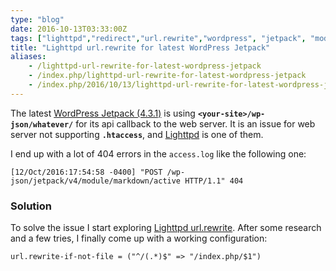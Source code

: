 ```yaml
---
type: "blog"
date: 2016-10-13T03:33:00Z
tags: ["lighttpd","redirect","url.rewrite","wordpress", "jetpack", "mod_rewrite"]
title: "Lighttpd url.rewrite for latest WordPress Jetpack"
aliases:
    - /lighttpd-url-rewrite-for-latest-wordpress-jetpack
    - /index.php/lighttpd-url-rewrite-for-latest-wordpress-jetpack
    - /index.php/2016/10/13/lighttpd-url-rewrite-for-latest-wordpress-jetpack
---
```


The latest [WordPress Jetpack (4.3.1)](https://wordpress.org/plugins/jetpack/) is using __`<your-site>/wp-json/whatever/`__ for its api callback to the web server. It is an issue for web server not supporting __`.htaccess`__, and [Lighttpd](https://redmine.lighttpd.net) is one of them.
<!--more-->

I end up with a lot of 404 errors in the `access.log` like the following one:

```log
[12/Oct/2016:17:54:58 -0400] "POST /wp-json/jetpack/v4/module/markdown/active HTTP/1.1" 404
```

### Solution

To solve the issue I start exploring [Lighttpd url.rewrite](https://redmine.lighttpd.net/projects/1/wiki/docs_modrewrite). After some research and a few tries, I finally come up with a working configuration:

```lighttpd
url.rewrite-if-not-file = ("^/(.*)$" => "/index.php/$1")
```
